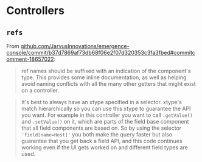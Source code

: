 # Controllers

## `refs`

From [github.com/JarvusInnovations/emergence-console/commit/b37d7869af73db68f06e2f07d320353c3fa3fbed#commitcomment-18657022](https://github.com/JarvusInnovations/emergence-console/commit/b37d7869af73db68f06e2f07d320353c3fa3fbed#commitcomment-18657022):

> ref names should be suffixed with an indication of the component's type. This provides some inline documentation, as well as helping avoid naming conflicts with all the many other getters that might exist on a controller.

> It's best to always have an xtype specified in a selector. xtype's match hierarchically so you can use this xtype to guarantee the API you want. For example in this controller you want to call `.getValue()` and `.setValue()` on it, which are parts of the field base component that all field components are based on. So by using the selector `'field[name=Host]'` you both make the query faster but also guarantee that you get back a field API, and this code continues working even if the UI gets worked on and different field types are used.

